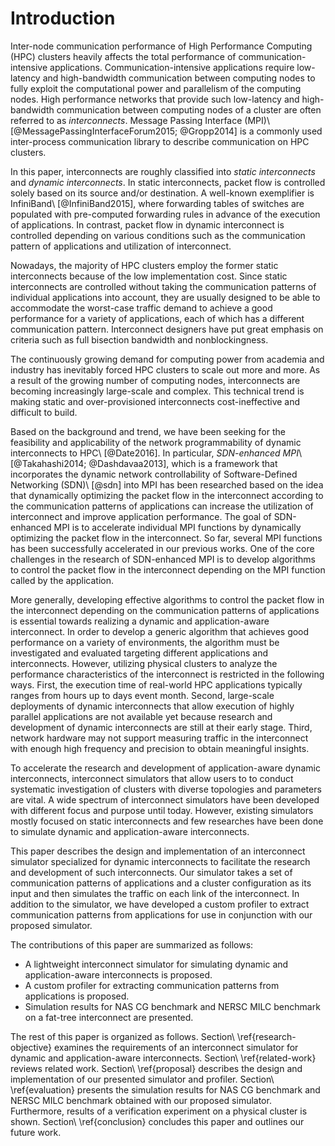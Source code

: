 # Introduction

<!-- 通信性能の重要性 -->
Inter-node communication performance of High Performance Computing (HPC)
clusters heavily affects the total performance of communication-intensive
applications. Communication-intensive applications require low-latency and
high-bandwidth communication between computing nodes to fully exploit the
computational power and parallelism of the computing nodes. High performance
networks that provide such low-latency and high-bandwidth communication
between computing nodes of a cluster are often referred to as _interconnects_.
Message Passing Interface (MPI)\ [@MessagePassingInterfaceForum2015;
@Gropp2014] is a commonly used inter-process communication library to describe
communication on HPC clusters.

<!-- 静的相互結合網と動的相互結合網の定義 -->
In this paper, interconnects are roughly classified into _static interconnects_
and _dynamic interconnects_. In static interconnects, packet flow is
controlled solely based on its source and/or destination. A well-known
exemplifier is InfiniBand\ [@InfiniBand2015], where forwarding tables of
switches are populated with pre-computed forwarding rules in advance of the
execution of applications. In contrast, packet flow in dynamic interconnect
is controlled depending on various conditions such as the communication
pattern of applications and utilization of interconnect.

<!-- 現在の相互結合網のトレンド (静的、それ故の過剰投資) -->
Nowadays, the majority of HPC clusters employ the former static interconnects
because of the low implementation cost. Since static interconnects are
controlled without taking the communication patterns of individual
applications into account, they are usually designed to be able to accommodate
the worst-case traffic demand to achieve a good performance for a variety of
applications, each of which has a different communication pattern.
Interconnect designers have put great emphasis on criteria such as full
bisection bandwidth and nonblockingness.

<!-- 相互結合網の大規模・複雑化と静的な相互結合網の限界 -->
The continuously growing demand for computing power from academia and industry
has inevitably forced HPC clusters to scale out more and more. As a result of
the growing number of computing nodes, interconnects are becoming increasingly
large-scale and complex. This technical trend is making static and
over-provisioned interconnects cost-ineffective and difficult to build.

<!-- 動的な相互結合網の提案 + SDN-enhanced MPI -->
Based on the background and trend, we have been seeking for the feasibility
and applicability of the network programmability of dynamic interconnects to
HPC\ [@Date2016]. In particular, _SDN-enhanced MPI_\ [@Takahashi2014;
@Dashdavaa2013], which is a framework that incorporates the dynamic network
controllability of Software-Defined Networking (SDN)\ [@sdn] into MPI has been
researched based on the idea that dynamically optimizing the packet flow in
the interconnect according to the communication patterns of applications can
increase the utilization of interconnect and improve application performance.
The goal of SDN-enhanced MPI is to accelerate individual MPI functions by
dynamically optimizing the packet flow in the interconnect. So far, several
MPI functions has been successfully accelerated in our previous works. One of
the core challenges in the research of SDN-enhanced MPI is to develop
algorithms to control the packet flow in the interconnect depending on the
MPI function called by the application.

<!-- 動的な相互結合網の実機での研究開発の難しさ -->
More generally, developing effective algorithms to control the packet flow in
the interconnect depending on the communication patterns of applications is
essential towards realizing a dynamic and application-aware interconnect. In
order to develop a generic algorithm that achieves good performance on a
variety of environments, the algorithm must be investigated and evaluated
targeting different applications and interconnects. However, utilizing
physical clusters to analyze the performance characteristics of the
interconnect is restricted in the following ways. First, the execution time of
real-world HPC applications typically ranges from hours up to days event
month. Second, large-scale deployments of dynamic interconnects that allow
execution of highly parallel applications are not available yet because
research and development of dynamic interconnects are still at their early
stage. Third, network hardware may not support measuring traffic in the
interconnect with enough high frequency and precision to obtain meaningful
insights.

<!-- シミュレータの有用性 -->
To accelerate the research and development of application-aware dynamic
interconnects, interconnect simulators that allow users to to conduct
systematic investigation of clusters with diverse topologies and parameters
are vital. A wide spectrum of interconnect simulators  have been developed
with different focus and purpose until today. However, existing simulators
mostly focused on static interconnects and few researches have been
done to simulate dynamic and application-aware interconnects.

<!-- この論文でつくるシミュレータ -->
This paper describes the design and implementation of an
interconnect simulator specialized for dynamic interconnects to facilitate the
research and development of such interconnects. Our simulator takes
a set of communication patterns of applications and a cluster configuration as
its input and then simulates the traffic on each link of the interconnect.
In addition to the simulator, we have developed a custom profiler to extract
communication patterns from applications for use in conjunction with our
proposed simulator.

<!-- この論文の貢献 -->
The contributions of this paper are summarized as follows:

- A lightweight interconnect simulator for simulating dynamic and
  application-aware interconnects is proposed.
- A custom profiler for extracting communication patterns from applications is
  proposed.
- Simulation results for NAS CG benchmark and NERSC MILC benchmark on a
  fat-tree interconnect are presented.

<!-- アウトライン -->
The rest of this paper is organized as follows.
Section\ \ref{research-objective} examines the requirements of an interconnect
simulator for dynamic and application-aware interconnects.
Section\ \ref{related-work} reviews related work. Section\ \ref{proposal}
describes the design and implementation of our presented simulator and
profiler. Section\ \ref{evaluation} presents the simulation results for
NAS CG benchmark and NERSC MILC benchmark obtained with our proposed
simulator. Furthermore, results of a verification experiment on a physical
cluster is shown. Section\ \ref{conclusion} concludes this paper and outlines
our future work.
